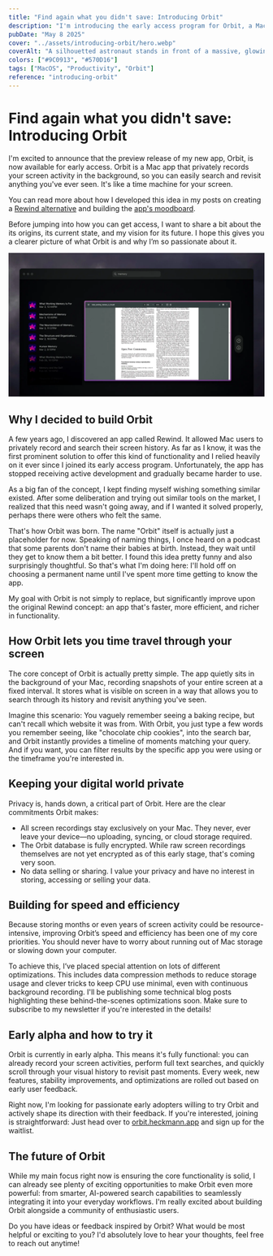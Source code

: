 ```yaml
---
title: "Find again what you didn't save: Introducing Orbit"
description: "I'm introducing the early access program for Orbit, a Mac app I've built to privately record your screen activity. It enables you to search and revisit anything you've seen, acting as a time machine for your digital life."
pubDate: "May 8 2025"
cover: "../assets/introducing-orbit/hero.webp"
coverAlt: "A silhouetted astronaut stands in front of a massive, glowing celestial body, surrounded by a vibrant red and orange atmosphere, evoking a sense of wonder and exploration."
colors: ["#9C0913", "#570D16"]
tags: ["MacOS", "Productivity", "Orbit"]
reference: "introducing-orbit"
---
```


# Find again what you didn't save: Introducing Orbit

I'm excited to announce that the preview release of my new app, Orbit, is now available for early access. Orbit is a Mac app that privately records your screen activity in the background, so you can easily search and revisit anything you've ever seen. It's like a time machine for your screen.

You can read more about how I developed this idea in my posts on creating a [Rewind alternative](my-rewind-alternative) and building the [app's moodboard](orbit-moodboard).

Before jumping into how you can get access, I want to share a bit about the its origins, its current state, and my vision for its future. I hope this gives you a clearer picture of what Orbit is and why I’m so passionate about it.

![A screenshot of the 'Orbit' app featuring a PDF viewer. The document displays text on memory, with navigation options visible at the top and a list of recent documents on the left side.](../assets/introducing-orbit/product.webp)

## Why I decided to build Orbit

A few years ago, I discovered an app called Rewind. It allowed Mac users to privately record and search their screen history. As far as I know, it was the first prominent solution to offer this kind of functionality and I relied heavily on it ever since I joined its early access program. Unfortunately, the app has stopped receiving active development and gradually became harder to use.

As a big fan of the concept, I kept finding myself wishing something similar existed. After some deliberation and trying out similar tools on the market, I realized that this need wasn't going away, and if I wanted it solved properly, perhaps there were others who felt the same.

That's how Orbit was born. The name "Orbit" itself is actually just a placeholder for now. Speaking of naming things, I once heard on a podcast that some parents don't name their babies at birth. Instead, they wait until they get to know them a bit better. I found this idea pretty funny and also surprisingly thoughtful. So that's what I'm doing here: I'll hold off on choosing a permanent name until I've spent more time getting to know the app.

My goal with Orbit is not simply to replace, but significantly improve upon the original Rewind concept: an app that's faster, more efficient, and richer in functionality.

## How Orbit lets you time travel through your screen

The core concept of Orbit is actually pretty simple. The app quietly sits in the background of your Mac, recording snapshots of your entire screen at a fixed interval. It stores what is visible on screen in a way that allows you to search through its history and revisit anything you've seen.

Imagine this scenario: You vaguely remember seeing a baking recipe, but can't recall which website it was from. With Orbit, you just type a few words you remember seeing, like "chocolate chip cookies", into the search bar, and Orbit instantly provides a timeline of moments matching your query. And if you want, you can filter results by the specific app you were using or the timeframe you're interested in.

## Keeping your digital world private

Privacy is, hands down, a critical part of Orbit. Here are the clear commitments Orbit makes:

- All screen recordings stay exclusively on your Mac. They never, ever leave your device—no uploading, syncing, or cloud storage required.
- The Orbit database is fully encrypted. While raw screen recordings themselves are not yet encrypted as of this early stage, that's coming very soon.
- No data selling or sharing. I value your privacy and have no interest in storing, accessing or selling your data.

## Building for speed and efficiency

Because storing months or even years of screen activity could be resource-intensive, improving Orbit’s speed and efficiency has been one of my core priorities. You should never have to worry about running out of Mac storage or slowing down your computer.

To achieve this, I’ve placed special attention on lots of different optimizations. This includes data compression methods to reduce storage usage and clever tricks to keep CPU use minimal, even with continuous background recording. I'll be publishing some technical blog posts highlighting these behind-the-scenes optimizations soon. Make sure to subscribe to my newsletter if you're interested in the details!

## Early alpha and how to try it

Orbit is currently in early alpha. This means it's fully functional: you can already record your screen activities, perform full text searches, and quickly scroll through your visual history to revisit past moments. Every week, new features, stability improvements, and optimizations are rolled out based on early user feedback.

Right now, I'm looking for passionate early adopters willing to try Orbit and actively shape its direction with their feedback. If you're interested, joining is straightforward: Just head over to [orbit.heckmann.app](https://orbit.heckmann.app) and sign up for the waitlist.

## The future of Orbit

While my main focus right now is ensuring the core functionality is solid, I can already see plenty of exciting opportunities to make Orbit even more powerful: from smarter, AI-powered search capabilities to seamlessly integrating it into your everyday workflows. I'm really excited about building Orbit alongside a community of enthusiastic users.

Do you have ideas or feedback inspired by Orbit? What would be most helpful or exciting to you? I'd absolutely love to hear your thoughts, feel free to reach out anytime!
